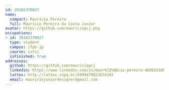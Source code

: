 ```yaml
---
id: 20181370027
name:
  compact: Maurício Pereira
  full: Maurício Pereira da Costa Junior
avatar: https://github.com/mauriciopcj.png
occupations:
- id: 20181370027
  type: student
  campus: ifpb-jp
  course: cstsi
  isFinished: true
addresses:
  github: https://github.com/mauriciopcj
  linkedin: https://www.linkedin.com/in/maur%C3%ADcio-pereira-4b954216b
  lattes: http://lattes.cnpq.br/5099479023634193
  email: mauriciojuniordesigner@gmail.com
---
```

